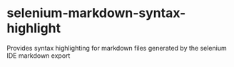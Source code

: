# selenium-markdown-syntax-highlight

Provides syntax highlighting for markdown files generated by the selenium IDE markdown export
